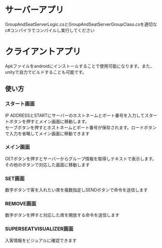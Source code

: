 # サーバーアプリ  
GroupAndSeatServerLogic.csとGroupAndSeatServerGroupClass.csを適切なc#コンパイラでコンパイルし実行してください　　  
# クライアントアプリ  
Apkファイルをandroidにインストールすることで使用可能になります。また、unityで自力でビルドすることも可能です。  
## 使い方  
### スタート画面  
IP ADDRESSとSTARTにサーバーのホストネームとポート番号を入力してスタートボタンを押すとメイン画面に移動します。  
セーブボタンを押すとホストネームとポート番号が保存されます。ロードボタンで入力を省略してメイン画面に移動できます
### メイン画面  
GETボタンを押すとサーバーからグループ情報を取得しテキストで表示します。  
その他のボタンで対応した画面に移動します  
### SET画面  
数字ボタンで客を入れたい席を複数指定しSENDボタンで命令を送信します  
### REMOVE画面  
数字ボタンを押すと対応した席を開放する命令を送信します  
### SUPERSEATVISUALIZER画面  
入客情報をビジュアルに確認できます  



